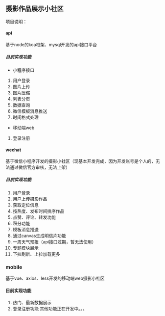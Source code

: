 ## 摄影作品展示小社区
项目说明：
#### api
基于node的koa框架、mysql开发的api接口平台
##### 目前实现功能
- 小程序接口
1. 用户登录
2. 图片上传
3. 图片压缩
4. 列表分页
5. 数据查询
6. 微信模板消息推送
7. 时间格式处理

- 移动端web
1. 登录注册


#### wechat
基于微信小程序开发的摄影小社区（现基本开发完成，因为开发账号是个人的，无法通过微信官方审核，无法上架）
##### 目前实现功能
1. 用户登录
2. 用户上传摄影作品
3. 获取定位信息
4. 按热度、发布时间排序作品
5. 点赞、评论、转发功能
6. 积分功能
7. 模板消息推送
8. 通过canvas生成明信片功能
9. 一周天气预报（api接口过期，暂无法使用）
10. 专题模块展示
11. 下拉刷新、上拉加载更多

### mobile
基于vue、axios、less开发的移动端web摄影小社区
#### 目前实现功能
1. 热门、最新数据展示
2. 登录注册功能
其他功能正在开发中。。。
